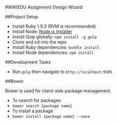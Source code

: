 #WIKIEDU Assignment Design Wizard

##Project Setup

- Install Ruby 1.9.3 (RVM is recommended)
- Install Node: [Node.js Installer](http://nodejs.org/)
- Install Gulp globally: `npm install -g gulp`
- Clone and cd into the repo
- Install Ruby dependencies: `bundle install`
- Install Node dependencies: `npm install`

##Development Tasks

- Run `gulp` then navigate to `http://localhost:9395`

##Bower

Bower is used for client-side package management.

- To search for packages
 - `bower search {package name}`
- To install a package
 - `bower install {package name} --save`
